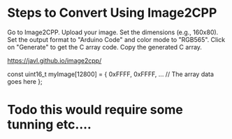 # Steps to Convert Using Image2CPP
Go to Image2CPP.
Upload your image.
Set the dimensions (e.g., 160x80).
Set the output format to "Arduino Code" and color mode to "RGB565".
Click on "Generate" to get the C array code.
Copy the generated C array.

https://javl.github.io/image2cpp/

const uint16_t myImage[12800] = {
  0xFFFF, 0xFFFF, ... // The array data goes here
};

# Todo this would require some tunning etc....